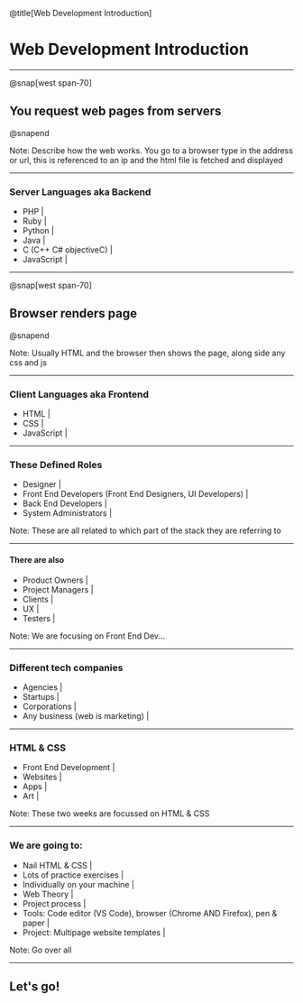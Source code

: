 @title[Web Development Introduction]

# Web Development Introduction

---

@snap[west span-70]
## You request web pages from servers
@snapend

Note:
Describe how the web works. You go to a browser type in the address or url, this is referenced to an ip and the html file is fetched and displayed

---

### Server Languages aka Backend

- PHP |
- Ruby |
- Python |
- Java |
- C (C++ C# objectiveC) |
- JavaScript |

---

@snap[west span-70]
## Browser renders page
@snapend

Note:
Usually HTML and the browser then shows the page, along side any css and js

---

### Client Languages aka Frontend

- HTML |
- CSS |
- JavaScript |

---

### These Defined Roles

- Designer |
- Front End Developers (Front End Designers, UI Developers) |
- Back End Developers |
- System Administrators |

Note:
These are all related to which part of the stack they are referring to

---

#### There are also

- Product Owners |
- Project Managers |
- Clients |
- UX |
- Testers |

Note:
We are focusing on Front End Dev...

---

### Different tech companies

- Agencies |
- Startups |
- Corporations |
- Any business (web is marketing) |

---

### HTML & CSS

- Front End Development |
- Websites |
- Apps |
- Art |

Note:
These two weeks are focussed on HTML & CSS

---

### We are going to:

- Nail HTML & CSS |
- Lots of practice exercises |
- Individually on your machine |
- Web Theory |
- Project process |
- Tools: Code editor (VS Code), browser (Chrome AND Firefox), pen & paper |
- Project: Multipage website templates |

Note:
Go over all

---

## Let's go!



